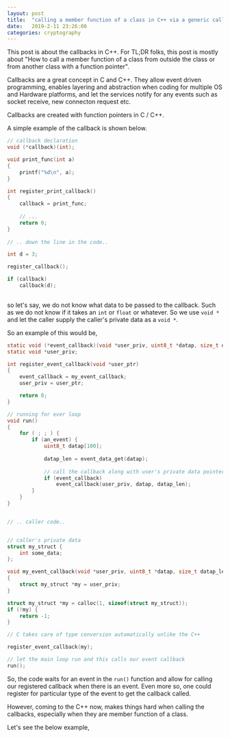 ```yaml
---
layout: post
title:  "calling a member function of a class in C++ via a generic callback"
date:   2019-2-11 23:26:00
categories: cryptography
---
```


This post is about the callbacks in C++. For TL;DR folks, this post is mostly about "How to call a member function of a class from outside the class or from another class with a function pointer".

Callbacks are a great concept in C and C++. They allow event driven programming, enables layering and abstraction when coding for multiple OS and Hardware platforms, and let the services notify for any events such as socket receive, new connecton request etc.

Callbacks are created with function pointers in C / C++.

A simple example of the callback is shown below.

```c
// callback declaration
void (*callback)(int);

void print_func(int a)
{
    printf("%d\n", a);
}

int register_print_callback()
{
    callback = print_func;
 
    // ...
    return 0;
}
    
// .. down the line in the code..

int d = 3;

register_callback();

if (callback)
    callback(d);
    
```

so let's say, we do not know what data to be passed to the callback. Such as we do not know if it takes an `int` or `float` or whatever. So we use `void *` and let the caller supply the caller's private data as a `void *`.

So an example of this would be,

```c
static void (*event_callback)(void *user_priv, uint8_t *datap, size_t datap_len);
static void *user_priv;

int register_event_callback(void *user_ptr)
{
    event_callback = my_event_callback;
    user_priv = user_ptr;

    return 0;
}

// running for ever loop
void run()
{
    for ( ; ; ) {
        if (an_event) {
            uint8_t datap[100];
        
            datap_len = event_data_get(datap);
        
            // call the callback along with user's private data pointer
            if (event_callback)
                event_callback(user_priv, datap, datap_len);
        }
    }
}


// .. caller code..


// caller's private data
struct my_struct {
    int some_data;
};

void my_event_callback(void *user_priv, uint8_t *datap, size_t datap_len)
{
    struct my_struct *my = user_priv;
}

struct my_struct *my = calloc(1, sizeof(struct my_struct));
if (!my) {
    return -1;
}

// C takes care of type conversion automatically unlike the C++

register_event_callback(my);

// let the main loop run and this calls our event callback
run();

```

So, the code waits for an event in the `run()` function and allow for calling our registered callback when there is an event. Even more so, one could register for particular type of the event to get the callback called.


However, coming to the C++ now, makes things hard when calling the callbacks, especially when they are member function of a class.


Let's see the below example,

<script src="https://gist.github.com/DevNaga/ae14e8148c462c441a495f738b6b9581.js"></script>




















